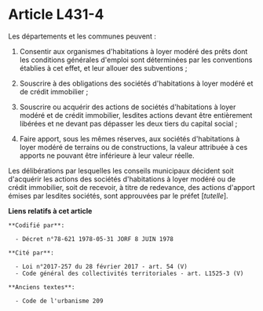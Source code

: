 # Article L431-4

Les départements et les communes peuvent :

1. Consentir aux organismes d'habitations à loyer modéré des prêts dont les conditions générales d'emploi sont déterminées
par les conventions établies à cet effet, et leur allouer des subventions ;

2. Souscrire à des obligations des sociétés d'habitations à loyer modéré et de crédit immobilier ;

3. Souscrire ou acquérir des actions de sociétés d'habitations à loyer modéré et de crédit immobilier, lesdites actions
devant être entièrement libérées et ne devant pas dépasser les deux tiers du capital social ;

4. Faire apport, sous les mêmes réserves, aux sociétés d'habitations à loyer modéré de terrains ou de constructions, la
valeur attribuée à ces apports ne pouvant être inférieure à leur valeur réelle.

Les délibérations par lesquelles les conseils municipaux décident soit d'acquérir les actions des sociétés d'habitations à
loyer modéré ou de crédit immobilier, soit de recevoir, à titre de redevance, des actions d'apport émises par lesdites
sociétés, sont approuvées par le préfet [*tutelle*].

**Liens relatifs à cet article**

	**Codifié par**:

	  - Décret n°78-621 1978-05-31 JORF 8 JUIN 1978

	**Cité par**:

	  - Loi n°2017-257 du 28 février 2017 - art. 54 (V)
	  - Code général des collectivités territoriales - art. L1525-3 (V)

	**Anciens textes**:

	  - Code de l'urbanisme 209
